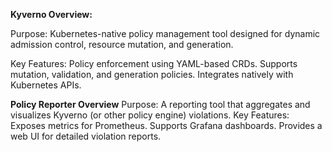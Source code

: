 **Kyverno Overview:**

Purpose: Kubernetes-native policy management tool designed for dynamic admission control, resource mutation, and generation.

Key Features:
Policy enforcement using YAML-based CRDs.
Supports mutation, validation, and generation policies.
Integrates natively with Kubernetes APIs.

**Policy Reporter  Overview**
Purpose: A reporting tool that aggregates and visualizes Kyverno (or other policy engine) violations.
Key Features:
Exposes metrics for Prometheus.
Supports Grafana dashboards.
Provides a web UI for detailed violation reports.
